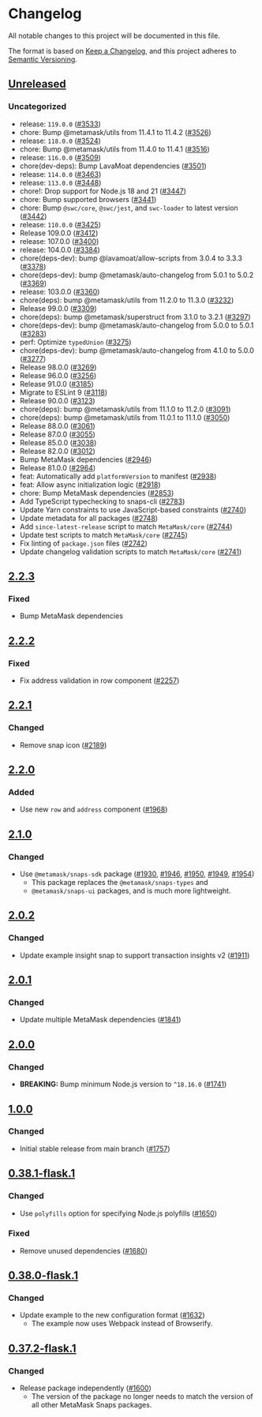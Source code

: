 # Changelog

All notable changes to this project will be documented in this file.

The format is based on [Keep a Changelog](https://keepachangelog.com/en/1.0.0/),
and this project adheres to [Semantic Versioning](https://semver.org/spec/v2.0.0.html).

## [Unreleased]

### Uncategorized

- release: `119.0.0` ([#3533](https://github.com/MetaMask/snaps/pull/3533))
- chore: Bump @metamask/utils from 11.4.1 to 11.4.2 ([#3526](https://github.com/MetaMask/snaps/pull/3526))
- release: `118.0.0` ([#3524](https://github.com/MetaMask/snaps/pull/3524))
- chore: Bump @metamask/utils from 11.4.0 to 11.4.1 ([#3516](https://github.com/MetaMask/snaps/pull/3516))
- release: `116.0.0` ([#3509](https://github.com/MetaMask/snaps/pull/3509))
- chore(dev-deps): Bump LavaMoat dependencies ([#3501](https://github.com/MetaMask/snaps/pull/3501))
- release: `114.0.0` ([#3463](https://github.com/MetaMask/snaps/pull/3463))
- release: `113.0.0` ([#3448](https://github.com/MetaMask/snaps/pull/3448))
- chore!: Drop support for Node.js 18 and 21 ([#3447](https://github.com/MetaMask/snaps/pull/3447))
- chore: Bump supported browsers ([#3441](https://github.com/MetaMask/snaps/pull/3441))
- chore: Bump `@swc/core`, `@swc/jest`, and `swc-loader` to latest version ([#3442](https://github.com/MetaMask/snaps/pull/3442))
- release: `110.0.0` ([#3425](https://github.com/MetaMask/snaps/pull/3425))
- Release 109.0.0 ([#3412](https://github.com/MetaMask/snaps/pull/3412))
- release: 107.0.0 ([#3400](https://github.com/MetaMask/snaps/pull/3400))
- release: 104.0.0 ([#3384](https://github.com/MetaMask/snaps/pull/3384))
- chore(deps-dev): bump @lavamoat/allow-scripts from 3.0.4 to 3.3.3 ([#3378](https://github.com/MetaMask/snaps/pull/3378))
- chore(deps-dev): bump @metamask/auto-changelog from 5.0.1 to 5.0.2 ([#3369](https://github.com/MetaMask/snaps/pull/3369))
- release: 103.0.0 ([#3360](https://github.com/MetaMask/snaps/pull/3360))
- chore(deps): bump @metamask/utils from 11.2.0 to 11.3.0 ([#3232](https://github.com/MetaMask/snaps/pull/3232))
- Release 99.0.0 ([#3309](https://github.com/MetaMask/snaps/pull/3309))
- chore(deps): bump @metamask/superstruct from 3.1.0 to 3.2.1 ([#3297](https://github.com/MetaMask/snaps/pull/3297))
- chore(deps-dev): bump @metamask/auto-changelog from 5.0.0 to 5.0.1 ([#3283](https://github.com/MetaMask/snaps/pull/3283))
- perf: Optimize `typedUnion` ([#3275](https://github.com/MetaMask/snaps/pull/3275))
- chore(deps-dev): bump @metamask/auto-changelog from 4.1.0 to 5.0.0 ([#3277](https://github.com/MetaMask/snaps/pull/3277))
- Release 98.0.0 ([#3269](https://github.com/MetaMask/snaps/pull/3269))
- Release 96.0.0 ([#3256](https://github.com/MetaMask/snaps/pull/3256))
- Release 91.0.0 ([#3185](https://github.com/MetaMask/snaps/pull/3185))
- Migrate to ESLint 9 ([#3118](https://github.com/MetaMask/snaps/pull/3118))
- Release 90.0.0 ([#3123](https://github.com/MetaMask/snaps/pull/3123))
- chore(deps): bump @metamask/utils from 11.1.0 to 11.2.0 ([#3091](https://github.com/MetaMask/snaps/pull/3091))
- chore(deps): bump @metamask/utils from 11.0.1 to 11.1.0 ([#3050](https://github.com/MetaMask/snaps/pull/3050))
- Release 88.0.0 ([#3061](https://github.com/MetaMask/snaps/pull/3061))
- Release 87.0.0 ([#3055](https://github.com/MetaMask/snaps/pull/3055))
- Release 85.0.0 ([#3038](https://github.com/MetaMask/snaps/pull/3038))
- Release 82.0.0 ([#3012](https://github.com/MetaMask/snaps/pull/3012))
- Bump MetaMask dependencies ([#2946](https://github.com/MetaMask/snaps/pull/2946))
- Release 81.0.0 ([#2964](https://github.com/MetaMask/snaps/pull/2964))
- feat: Automatically add `platformVersion` to manifest ([#2938](https://github.com/MetaMask/snaps/pull/2938))
- feat: Allow async initialization logic ([#2918](https://github.com/MetaMask/snaps/pull/2918))
- chore: Bump MetaMask dependencies ([#2853](https://github.com/MetaMask/snaps/pull/2853))
- Add TypeScript typechecking to snaps-cli ([#2783](https://github.com/MetaMask/snaps/pull/2783))
- Update Yarn constraints to use JavaScript-based constraints ([#2740](https://github.com/MetaMask/snaps/pull/2740))
- Update metadata for all packages ([#2748](https://github.com/MetaMask/snaps/pull/2748))
- Add `since-latest-release` script to match `MetaMask/core` ([#2744](https://github.com/MetaMask/snaps/pull/2744))
- Update test scripts to match `MetaMask/core` ([#2745](https://github.com/MetaMask/snaps/pull/2745))
- Fix linting of `package.json` files ([#2742](https://github.com/MetaMask/snaps/pull/2742))
- Update changelog validation scripts to match `MetaMask/core` ([#2741](https://github.com/MetaMask/snaps/pull/2741))

## [2.2.3]

### Fixed

- Bump MetaMask dependencies

## [2.2.2]

### Fixed

- Fix address validation in row component ([#2257](https://github.com/MetaMask/snaps/pull/2257))

## [2.2.1]

### Changed

- Remove snap icon ([#2189](https://github.com/MetaMask/snaps/pull/2189))

## [2.2.0]

### Added

- Use new `row` and `address` component ([#1968](https://github.com/MetaMask/snaps/pull/1968))

## [2.1.0]

### Changed

- Use `@metamask/snaps-sdk` package ([#1930](https://github.com/MetaMask/snaps/pull/1930),
  [#1946](https://github.com/MetaMask/snaps/pull/1946), [#1950](https://github.com/MetaMask/snaps/pull/1950),
  [#1949](https://github.com/MetaMask/snaps/pull/1949), [#1954](https://github.com/MetaMask/snaps/pull/1954))
  - This package replaces the `@metamask/snaps-types` and
  - `@metamask/snaps-ui` packages, and is much more lightweight.

## [2.0.2]

### Changed

- Update example insight snap to support transaction insights v2 ([#1911](https://github.com/MetaMask/snaps/pull/1911))

## [2.0.1]

### Changed

- Update multiple MetaMask dependencies ([#1841](https://github.com/MetaMask/snaps/pull/1841))

## [2.0.0]

### Changed

- **BREAKING:** Bump minimum Node.js version to `^18.16.0` ([#1741](https://github.com/MetaMask/snaps/pull/1741))

## [1.0.0]

### Changed

- Initial stable release from main branch ([#1757](https://github.com/MetaMask/snaps/pull/1757))

## [0.38.1-flask.1]

### Changed

- Use `polyfills` option for specifying Node.js polyfills ([#1650](https://github.com/MetaMask/snaps/pull/1650))

### Fixed

- Remove unused dependencies ([#1680](https://github.com/MetaMask/snaps/pull/1680))

## [0.38.0-flask.1]

### Changed

- Update example to the new configuration format ([#1632](https://github.com/MetaMask/snaps/pull/1632))
  - The example now uses Webpack instead of Browserify.

## [0.37.2-flask.1]

### Changed

- Release package independently ([#1600](https://github.com/MetaMask/snaps/pull/1600))
  - The version of the package no longer needs to match the version of all other
    MetaMask Snaps packages.

[Unreleased]: https://github.com/MetaMask/snaps/compare/@metamask/insights-example-snap@2.2.3...HEAD
[2.2.3]: https://github.com/MetaMask/snaps/compare/@metamask/insights-example-snap@2.2.2...@metamask/insights-example-snap@2.2.3
[2.2.2]: https://github.com/MetaMask/snaps/compare/@metamask/insights-example-snap@2.2.1...@metamask/insights-example-snap@2.2.2
[2.2.1]: https://github.com/MetaMask/snaps/compare/@metamask/insights-example-snap@2.2.0...@metamask/insights-example-snap@2.2.1
[2.2.0]: https://github.com/MetaMask/snaps/compare/@metamask/insights-example-snap@2.1.0...@metamask/insights-example-snap@2.2.0
[2.1.0]: https://github.com/MetaMask/snaps/compare/@metamask/insights-example-snap@2.0.2...@metamask/insights-example-snap@2.1.0
[2.0.2]: https://github.com/MetaMask/snaps/compare/@metamask/insights-example-snap@2.0.1...@metamask/insights-example-snap@2.0.2
[2.0.1]: https://github.com/MetaMask/snaps/compare/@metamask/insights-example-snap@2.0.0...@metamask/insights-example-snap@2.0.1
[2.0.0]: https://github.com/MetaMask/snaps/compare/@metamask/insights-example-snap@1.0.0...@metamask/insights-example-snap@2.0.0
[1.0.0]: https://github.com/MetaMask/snaps/compare/@metamask/insights-example-snap@0.38.1-flask.1...@metamask/insights-example-snap@1.0.0
[0.38.1-flask.1]: https://github.com/MetaMask/snaps/compare/@metamask/insights-example-snap@0.38.0-flask.1...@metamask/insights-example-snap@0.38.1-flask.1
[0.38.0-flask.1]: https://github.com/MetaMask/snaps/compare/@metamask/insights-example-snap@0.37.2-flask.1...@metamask/insights-example-snap@0.38.0-flask.1
[0.37.2-flask.1]: https://github.com/MetaMask/snaps/releases/tag/@metamask/insights-example-snap@0.37.2-flask.1
